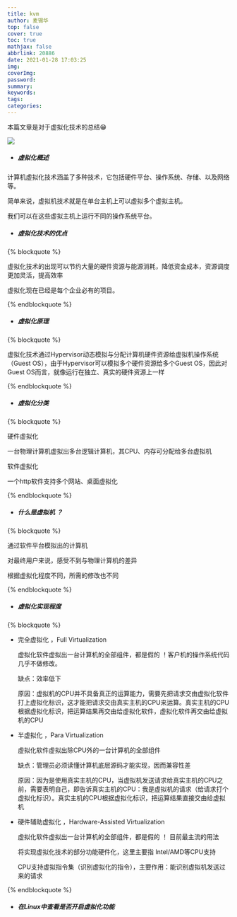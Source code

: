 ```yaml
---
title: kvm
author: 麦锡华
top: false
cover: true
toc: true
mathjax: false
abbrlink: 20886
date: 2021-01-28 17:03:25
img:
coverImg:
password:
summary:
keywords:
tags:
categories:
---
```


本篇文章是对于虚拟化技术的总结:grin:

<!-- more -->

![](https://cdn.jsdelivr.net/gh/VinSmoke-SanJI2020/images//IMAGES/kvm.webp)



- ##### 虚拟化概述

计算机虚拟化技术涵盖了多种技术，它包括硬件平台、操作系统、存储、以及网络等。

简单来说，虚拟机技术就是在单台主机上可以虚拟多个虚拟主机。

我们可以在这些虚拟主机上运行不同的操作系统平台。





- ##### 虚拟化技术的优点 

{% blockquote %}

虚拟化技术的出现可以节约大量的硬件资源与能源消耗，降低资金成本，资源调度更加灵活，提高效率

虚拟化现在已经是每个企业必有的项目。

{% endblockquote %}



- ##### 虚拟化原理

{% blockquote %}

虚拟化技术通过Hypervisor动态模拟与分配计算机硬件资源给虚拟机操作系统（Guest OS），由于Hypervisor可以模拟多个硬件资源给多个Guest OS，因此对Guest OS而言，就像运行在独立、真实的硬件资源上一样

{% endblockquote %}



- ##### 虚拟化分类

{% blockquote %}

硬件虚拟化 

一台物理计算机虚拟出多台逻辑计算机，其CPU、内存可分配给多台虚拟机

软件虚拟化

一个http软件支持多个网站、桌面虚拟化

{% endblockquote %}



- ##### 什么是虚拟机 ？

{% blockquote %}

通过软件平台模拟出的计算机

  对最终用户来说，感受不到与物理计算机的差异

  根据虚拟化程度不同，所需的修改也不同

{% endblockquote %}



- ##### 虚拟化实现程度	

{% blockquote %}

- 完全虚拟化 ，Full Virtualization

  虚拟化软件虚拟出一台计算机的全部组件，都是假的 ！客户机的操作系统代码几乎不做修改。

  缺点：效率低下

  原因：虚拟机的CPU并不具备真正的运算能力，需要先把请求交由虚拟化软件打上虚拟化标识，这才能把请求交由真实主机的CPU来运算。真实主机的CPU根据虚拟化标识，把运算结果再交由给虚拟化软件，虚拟化软件再交由给虚拟机的CPU

- 半虚拟化 ，Para Virtualization

  虚拟化软件虚拟出除CPU外的一台计算机的全部组件

  缺点：管理员必须读懂计算机底层源码才能实现，因而兼容性差

  原因：因为是使用真实主机的CPU，当虚拟机发送请求给真实主机的CPU之前，需要表明自己，即告诉真实主机的CPU：我是虚拟机的请求（给请求打个虚拟化标识）。真实主机的CPU根据虚拟化标识，把运算结果直接交由给虚拟机

- 硬件辅助虚拟化 ，Hardware-Assisted Virtualization

  虚拟化软件虚拟出一台计算机的全部组件，都是假的 ！ 目前最主流的用法

  将实现虚拟化技术的部分功能硬件化，这里主要指 Intel/AMD等CPU支持

  CPU支持虚拟指令集（识别虚拟化的指令），主要作用：能识别虚拟机发送过来的请求

{% endblockquote %}

- ##### 在Linux中查看是否开启虚拟化功能







